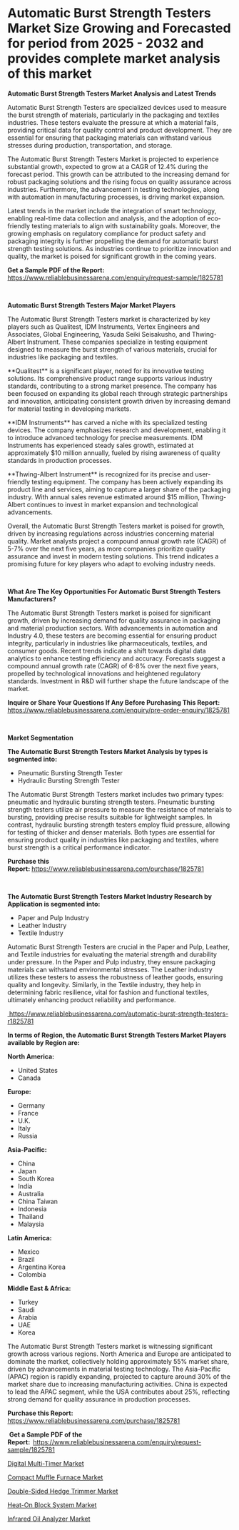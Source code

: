<p><h1>Automatic Burst Strength Testers Market Size Growing and Forecasted for period from 2025 - 2032 and provides complete market analysis of this market</h1></p><p><strong>Automatic Burst Strength Testers Market Analysis and Latest Trends</strong></p>
<p><p>Automatic Burst Strength Testers are specialized devices used to measure the burst strength of materials, particularly in the packaging and textiles industries. These testers evaluate the pressure at which a material fails, providing critical data for quality control and product development. They are essential for ensuring that packaging materials can withstand various stresses during production, transportation, and storage.</p><p>The Automatic Burst Strength Testers Market is projected to experience substantial growth, expected to grow at a CAGR of 12.4% during the forecast period. This growth can be attributed to the increasing demand for robust packaging solutions and the rising focus on quality assurance across industries. Furthermore, the advancement in testing technologies, along with automation in manufacturing processes, is driving market expansion.</p><p>Latest trends in the market include the integration of smart technology, enabling real-time data collection and analysis, and the adoption of eco-friendly testing materials to align with sustainability goals. Moreover, the growing emphasis on regulatory compliance for product safety and packaging integrity is further propelling the demand for automatic burst strength testing solutions. As industries continue to prioritize innovation and quality, the market is poised for significant growth in the coming years.</p></p>
<p><strong>Get a Sample PDF of the Report:&nbsp;</strong> <a href="https://www.reliablebusinessarena.com/enquiry/request-sample/1825781?utm_campaign=3534&utm_medium=2&utm_source=Github&utm_content=ia&utm_term=12042025&utm_id=automatic-burst-strength-testers">https://www.reliablebusinessarena.com/enquiry/request-sample/1825781</a></p>
<p>&nbsp;</p>
<p><strong>Automatic Burst Strength Testers Major Market Players</strong></p>
<p><p>The Automatic Burst Strength Testers market is characterized by key players such as Qualitest, IDM Instruments, Vertex Engineers and Associates, Global Engineering, Yasuda Seiki Seisakusho, and Thwing-Albert Instrument. These companies specialize in testing equipment designed to measure the burst strength of various materials, crucial for industries like packaging and textiles.</p><p>**Qualitest** is a significant player, noted for its innovative testing solutions. Its comprehensive product range supports various industry standards, contributing to a strong market presence. The company has been focused on expanding its global reach through strategic partnerships and innovation, anticipating consistent growth driven by increasing demand for material testing in developing markets.</p><p>**IDM Instruments** has carved a niche with its specialized testing devices. The company emphasizes research and development, enabling it to introduce advanced technology for precise measurements. IDM Instruments has experienced steady sales growth, estimated at approximately $10 million annually, fueled by rising awareness of quality standards in production processes.</p><p>**Thwing-Albert Instrument** is recognized for its precise and user-friendly testing equipment. The company has been actively expanding its product line and services, aiming to capture a larger share of the packaging industry. With annual sales revenue estimated around $15 million, Thwing-Albert continues to invest in market expansion and technological advancements.</p><p>Overall, the Automatic Burst Strength Testers market is poised for growth, driven by increasing regulations across industries concerning material quality. Market analysts project a compound annual growth rate (CAGR) of 5-7% over the next five years, as more companies prioritize quality assurance and invest in modern testing solutions. This trend indicates a promising future for key players who adapt to evolving industry needs.</p></p>
<p>&nbsp;</p>
<p><strong>What Are The Key Opportunities For Automatic Burst Strength Testers Manufacturers?</strong></p>
<p><p>The Automatic Burst Strength Testers market is poised for significant growth, driven by increasing demand for quality assurance in packaging and material production sectors. With advancements in automation and Industry 4.0, these testers are becoming essential for ensuring product integrity, particularly in industries like pharmaceuticals, textiles, and consumer goods. Recent trends indicate a shift towards digital data analytics to enhance testing efficiency and accuracy. Forecasts suggest a compound annual growth rate (CAGR) of 6-8% over the next five years, propelled by technological innovations and heightened regulatory standards. Investment in R&D will further shape the future landscape of the market.</p></p>
<p><strong>Inquire or Share Your Questions If Any Before Purchasing This Report:</strong> <a href="https://www.reliablebusinessarena.com/enquiry/pre-order-enquiry/1825781?utm_campaign=3534&utm_medium=2&utm_source=Github&utm_content=ia&utm_term=12042025&utm_id=automatic-burst-strength-testers">https://www.reliablebusinessarena.com/enquiry/pre-order-enquiry/1825781</a></p>
<p>&nbsp;</p>
<p><strong>Market Segmentation</strong></p>
<p><strong>The Automatic Burst Strength Testers Market Analysis by types is segmented into:</strong></p>
<p><ul><li>Pneumatic Bursting Strength Tester</li><li>Hydraulic Bursting Strength Tester</li></ul></p>
<p><p>The Automatic Burst Strength Testers market includes two primary types: pneumatic and hydraulic bursting strength testers. Pneumatic bursting strength testers utilize air pressure to measure the resistance of materials to bursting, providing precise results suitable for lightweight samples. In contrast, hydraulic bursting strength testers employ fluid pressure, allowing for testing of thicker and denser materials. Both types are essential for ensuring product quality in industries like packaging and textiles, where burst strength is a critical performance indicator.</p></p>
<p><strong>Purchase this Report:&nbsp;</strong><a href="https://www.reliablebusinessarena.com/purchase/1825781?utm_campaign=3534&utm_medium=2&utm_source=Github&utm_content=ia&utm_term=12042025&utm_id=automatic-burst-strength-testers">https://www.reliablebusinessarena.com/purchase/1825781</a></p>
<p>&nbsp;</p>
<p><strong>The Automatic Burst Strength Testers Market Industry Research by Application is segmented into:</strong></p>
<p><ul><li>Paper and Pulp Industry</li><li>Leather Industry</li><li>Textile Industry</li></ul></p>
<p><p>Automatic Burst Strength Testers are crucial in the Paper and Pulp, Leather, and Textile industries for evaluating the material strength and durability under pressure. In the Paper and Pulp industry, they ensure packaging materials can withstand environmental stresses. The Leather industry utilizes these testers to assess the robustness of leather goods, ensuring quality and longevity. Similarly, in the Textile industry, they help in determining fabric resilience, vital for fashion and functional textiles, ultimately enhancing product reliability and performance.</p></p>
<p><a href="https://www.reliablebusinessarena.com/automatic-burst-strength-testers-r1825781?utm_campaign=3534&utm_medium=2&utm_source=Github&utm_content=ia&utm_term=12042025&utm_id=automatic-burst-strength-testers">&nbsp;https://www.reliablebusinessarena.com/automatic-burst-strength-testers-r1825781</a></p>
<p><strong>In terms of Region, the Automatic Burst Strength Testers Market Players available by Region are:</strong></p>
<p>
    <p> <strong> North America: </strong>
        <ul>
            <li>United States</li>
            <li>Canada</li>
        </ul>
        </p> 
    <p> <strong> Europe: </strong>
        <ul>
            <li>Germany</li>
            <li>France</li>
            <li>U.K.</li>
            <li>Italy</li>
            <li>Russia</li>
        </ul>
        </p> 
    <p> <strong> Asia-Pacific: </strong>
        <ul>
            <li>China</li>
            <li>Japan</li>
            <li>South Korea</li>
            <li>India</li>
            <li>Australia</li>
            <li>China Taiwan</li>
            <li>Indonesia</li>
            <li>Thailand</li>
            <li>Malaysia</li>
        </ul>
        </p> 
    <p> <strong> Latin America: </strong>
        <ul>
            <li>Mexico</li>
            <li>Brazil</li>
            <li>Argentina Korea</li>
            <li>Colombia</li>
        </ul>
        </p> 
    <p> <strong> Middle East & Africa: </strong>
        <ul>
            <li>Turkey</li>
            <li>Saudi</li>
            <li>Arabia</li>
            <li>UAE</li>
            <li>Korea</li>
        </ul>
    </p>
    </p>
<p><p>The Automatic Burst Strength Testers market is witnessing significant growth across various regions. North America and Europe are anticipated to dominate the market, collectively holding approximately 55% market share, driven by advancements in material testing technology. The Asia-Pacific (APAC) region is rapidly expanding, projected to capture around 30% of the market share due to increasing manufacturing activities. China is expected to lead the APAC segment, while the USA contributes about 25%, reflecting strong demand for quality assurance in production processes.</p></p>
<p><strong>Purchase this Report: </strong><a href="https://www.reliablebusinessarena.com/purchase/1825781?utm_campaign=3534&utm_medium=2&utm_source=Github&utm_content=ia&utm_term=12042025&utm_id=automatic-burst-strength-testers">https://www.reliablebusinessarena.com/purchase/1825781</a></p>
<p>&nbsp;<strong>Get a Sample PDF of the Report:&nbsp;&nbsp;</strong><a href="https://www.reliablebusinessarena.com/enquiry/request-sample/1825781?utm_campaign=3534&utm_medium=2&utm_source=Github&utm_content=ia&utm_term=12042025&utm_id=automatic-burst-strength-testers">https://www.reliablebusinessarena.com/enquiry/request-sample/1825781</a></p>
<p><strong></strong></p>
<p><p><a href="https://github.com/gilerzelko7a/Market-Research-Report-List-1/blob/main/digital-multi-timer-market.md?utm_campaign=3534&utm_medium=2&utm_source=Github&utm_content=ia&utm_term=12042025&utm_id=automatic-burst-strength-testers">Digital Multi-Timer Market</a></p><p><a href="https://github.com/ummulmzu/Market-Research-Report-List-1/blob/main/compact-muffle-furnace-market.md?utm_campaign=3534&utm_medium=2&utm_source=Github&utm_content=ia&utm_term=12042025&utm_id=automatic-burst-strength-testers">Compact Muffle Furnace Market</a></p><p><a href="https://github.com/kecixayaab/Market-Research-Report-List-1/blob/main/double-sided-hedge-trimmer-market.md?utm_campaign=3534&utm_medium=2&utm_source=Github&utm_content=ia&utm_term=12042025&utm_id=automatic-burst-strength-testers">Double-Sided Hedge Trimmer Market</a></p><p><a href="https://github.com/sentoljinqiu/Market-Research-Report-List-1/blob/main/heat-on-block-system-market.md?utm_campaign=3534&utm_medium=2&utm_source=Github&utm_content=ia&utm_term=12042025&utm_id=automatic-burst-strength-testers">Heat-On Block System Market</a></p><p><a href="https://github.com/nwokechock6s/Market-Research-Report-List-1/blob/main/infrared-oil-analyzer-market.md?utm_campaign=3534&utm_medium=2&utm_source=Github&utm_content=ia&utm_term=12042025&utm_id=automatic-burst-strength-testers">Infrared Oil Analyzer Market</a></p></p>